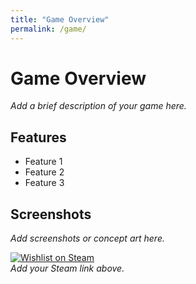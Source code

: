 ```yaml
---
title: "Game Overview"
permalink: /game/
---
```


# Game Overview

*Add a brief description of your game here.*

## Features
- Feature 1
- Feature 2
- Feature 3

## Screenshots
*Add screenshots or concept art here.*

[![Wishlist on Steam](https://store.steampowered.com/public/images/v6/ico/ico_steam.svg)](https://store.steampowered.com/app/YOUR_GAME_ID)  
*Add your Steam link above.* 
